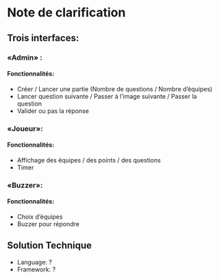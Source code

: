 # Note de clarification

## Trois interfaces:

### «Admin» :

#### Fonctionnalités:
- Créer / Lancer une partie (Nombre de questions / Nombre d’équipes)
- Lancer question suivante / Passer à l’image suivante / Passer la question
- Valider ou pas la réponse

### «Joueur»:

#### Fonctionnalités:
- Affichage des équipes / des points / des questions
- Timer

### «Buzzer»:

#### Fonctionnalités:

- Choix d’équipes
- Buzzer pour répondre

## Solution Technique

- Language: ?
- Framework: ?
